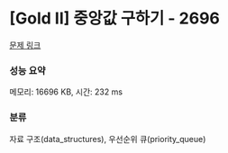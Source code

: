 # [Gold II] 중앙값 구하기 - 2696 

[문제 링크](https://www.acmicpc.net/problem/2696) 

### 성능 요약

메모리: 16696 KB, 시간: 232 ms

### 분류

자료 구조(data_structures), 우선순위 큐(priority_queue)

